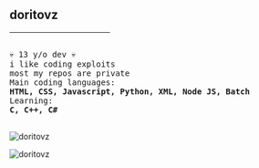 <!-- 
Filename: README.md
doritovz/README.md
-->
<h2 align="left">doritovz</h2>
<hr align="left" width="35%">
<p align="left">
<samp><br>
💀 13 y/o dev 💀<br>
i like coding exploits<br>
most my repos are private<br>
Main coding languages:<br>
<strong>HTML, CSS, Javascript, Python, XML, Node JS, Batch</strong><br>
Learning:<br>
<strong>C, C++, C#</strong><br><br>

<p><img src="https://github-readme-stats.vercel.app/api/top-langs?username=doritovz&show_icons=true&locale=en&layout=compact&theme=chartreuse-dark" alt="doritovz" /></p>
<p><img src="https://github-readme-stats.vercel.app/api?username=doritovz&show_icons=true&locale=en&theme=chartreuse-dark" alt="doritovz" /></p>
 
</samp>
 </p>